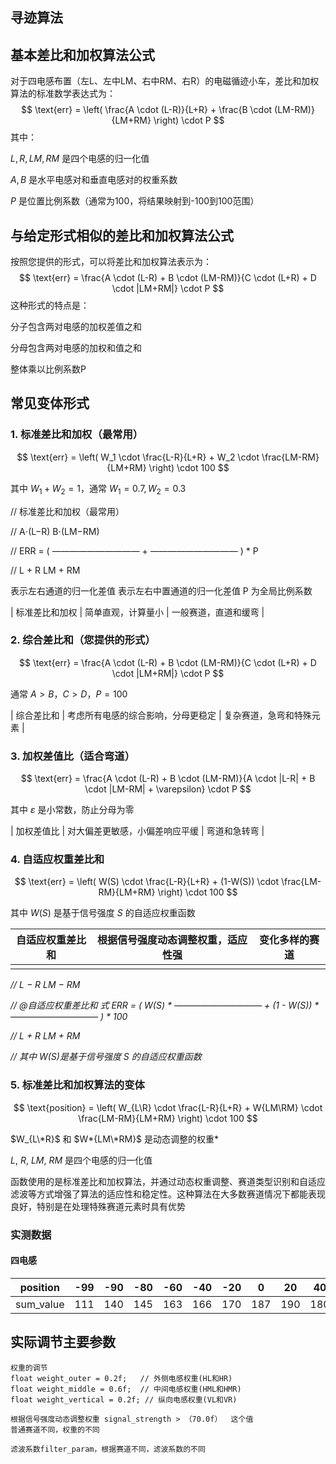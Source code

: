 

## 寻迹算法





## 基本差比和加权算法公式

对于四电感布置（左L、左中LM、右中RM、右R）的电磁循迹小车，差比和加权算法的标准数学表达式为：
$$
\text{err} = \left( \frac{A \cdot (L-R)}{L+R} + \frac{B \cdot (LM-RM)}{LM+RM} \right) \cdot P
$$
其中：

$L, R, LM, RM$ 是四个电感的归一化值

$A, B$ 是水平电感对和垂直电感对的权重系数

$P$ 是位置比例系数（通常为100，将结果映射到-100到100范围）

## 与给定形式相似的差比和加权算法公式

按照您提供的形式，可以将差比和加权算法表示为：
$$
\text{err} = \frac{A \cdot (L-R) + B \cdot (LM-RM)}{C \cdot (L+R) + D \cdot |LM+RM|} \cdot P
$$
这种形式的特点是：

分子包含两对电感的加权差值之和

分母包含两对电感的加权和值之和

整体乘以比例系数P

## 常见变体形式

### 1. 标准差比和加权（最常用）

$$
\text{err} = \left( W_1 \cdot \frac{L-R}{L+R} + W_2 \cdot \frac{LM-RM}{LM+RM} \right) \cdot 100
$$

其中 $W_1 + W_2 = 1$，通常 $W_1 = 0.7, W_2 = 0.3$



//  标准差比和加权（最常用）

//                                                A⋅(L−R)    B⋅(LM−RM)  

//  ERR  =  ( —————————— + —————————— ) * P

//                                               L + R     LM + RM

表示左右通道的归一化差值  表示左右中置通道的归一化差值  P 为全局比例系数

| 标准差比和加权 | 简单直观，计算量小 | 一般赛道，直道和缓弯 |

### 2. 综合差比和（您提供的形式）

$$
\text{err} = \frac{A \cdot (L-R) + B \cdot (LM-RM)}{C \cdot (L+R) + D \cdot |LM+RM|} \cdot P
$$

通常 $A > B$，$C > D$，$P = 100$

| 综合差比和 | 考虑所有电感的综合影响，分母更稳定 | 复杂赛道，急弯和特殊元素 |

### 3. 加权差值比（适合弯道）

$$
\text{err} = \frac{A \cdot (L-R) + B \cdot (LM-RM)}{A \cdot |L-R| + B \cdot |LM-RM| + \varepsilon} \cdot P
$$

其中 $\varepsilon$ 是小常数，防止分母为零

| 加权差值比 | 对大偏差更敏感，小偏差响应平缓 | 弯道和急转弯 |

### 4. 自适应权重差比和

$$
\text{err} = \left( W(S) \cdot \frac{L-R}{L+R} + (1-W(S)) \cdot \frac{LM-RM}{LM+RM} \right) \cdot 100
$$

其中 $W(S)$ 是基于信号强度 $S$ 的自适应权重函数

| 自适应权重差比和 | 根据信号强度动态调整权重，适应性强 | 变化多样的赛道 |
| ---------------- | ---------------------------------- | -------------- |
|                  |                                    |                |



*//                      L − R           LM − RM* 

*// @自适应权重差比和 式  ERR  =  ( W(S) \*  —————————— + (1 - W(S)) \* —————————— ) \* 100*

*//                      L + R           LM + RM*

*//  其中 W(S)是基于信号强度 S 的自适应权重函数*



### 5. 标准差比和加权算法的变体

$$
\text{position} = \left( W_{L\R} \cdot \frac{L-R}{L+R} + W{LM\RM} \cdot \frac{LM-RM}{LM+RM} \right) \cdot 100
$$

$W_{L\*R}$ 和 $W*{LM\*RM}$ 是动态调整的权重*

$L$, $R$, $LM$, $RM$ 是四个电感的归一化值

 函数使用的是标准差比和加权算法，并通过动态权重调整、赛道类型识别和自适应滤波等方式增强了算法的适应性和稳定性。这种算法在大多数赛道情况下都能表现良好，特别是在处理特殊赛道元素时具有优势



### 实测数据

#### 四电感

| position  | -99  | -90  | -80  | -60  | -40  | -20  | 0    | 20   | 40   | 60   | 80   | 90   | 99   |
| --------- | ---- | :--: | ---- | ---- | ---- | ---- | ---- | ---- | ---- | ---- | ---- | ---- | ---- |
| sum_value | 111  | 140  | 145  | 163  | 166  | 170  | 187  | 190  | 180  | 180  | 196  | 201  | 195  |




## 实际调节主要参数

    权重的调节
    float weight_outer = 0.2f;   // 外侧电感权重(HL和HR)
    float weight_middle = 0.6f;  // 中间电感权重(HML和HMR)
    float weight_vertical = 0.2f; // 纵向电感权重(VL和VR)

    根据信号强度动态调整权重 signal_strength > （70.0f）  这个值
    普通赛道不同，权重的不同

    滤波系数filter_param，根据赛道不同，滤波系数的不同